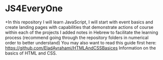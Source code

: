# JS4EveryOne
+In this repository I will learn JavaScript, I will start with event basics and create landing pages with capabilities that demonstrate actions of course within each of the projects I added notes in Hebrew to facilitate the learning process (recommend going through the repository folders in numerical order to better understand)
You may also want to read this guide first here: https://github.com/EladAvrahami/HTMLAndCSSBasices
Information on the basics of HTML and CSS.
